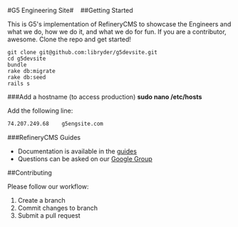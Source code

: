 #G5 Engineering Site#
  
##Getting Started  

This is G5's implementation of RefineryCMS to showcase the Engineers and what we do, 
how we do it, and what we do for fun.  If you are a contributor, awesome. Clone the 
repo and get started!

```plain
git clone git@github.com:libryder/g5devsite.git  
cd g5devsite
bundle
rake db:migrate
rake db:seed
rails s
```  

###Add a hostname (to access production)
**sudo nano /etc/hosts**  

Add the following line:  
```bash
74.207.249.68    g5engsite.com
```

###RefineryCMS Guides  
* Documentation is available in the [guides](http://refinerycms.com/guides)
* Questions can be asked on our [Google Group](http://group.refinerycms.org)

##Contributing  

Please follow our workflow:  

1. Create a branch
2. Commit changes to branch
3. Submit a pull request
